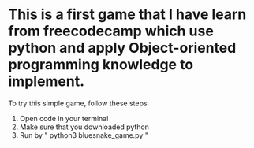 # This is a first game that I have learn from freecodecamp which use python and apply Object-oriented programming knowledge to implement. 
To try this simple game, follow these steps 
1) Open code in your terminal
2) Make sure that you downloaded python
3) Run by " python3 bluesnake_game.py "
